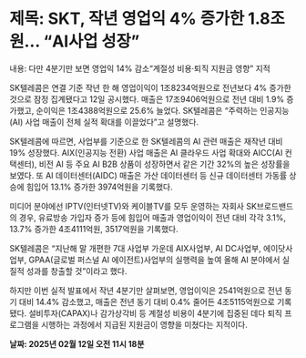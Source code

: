 # **제목: SKT, 작년 영업익 4% 증가한 1.8조원... “AI사업 성장”**

  내용: 다만 4분기만 보면 영업익 14% 감소“계절성 비용·퇴직 지원금 영향” 지적 

SK텔레콤은 연결 기준 작년 한 해 영업이익이 1조8234억원으로 전년보다 4% 증가한 것으로 잠정 집계됐다고 12일 공시했다. 매출은 17조9406억원으로 전년 대비 1.9% 증가했고, 순이익은 1조4388억원으로 25.6% 늘었다. SK텔레콤은 “주력하는 인공지능(AI) 사업 매출이 전체 실적 확대를 이끌었다”고 설명했다.

SK텔레콤에 따르면, 사업부를 기준으로 한 SK텔레콤의 AI 관련 매출은 재작년 대비 19% 성장했다. AIX(인공지능 전환) 사업 매출은 AI 클라우드 사업 확대와 AICC(AI 컨택센터), 비전 AI 등 주요 AI B2B 상품이 성장하면서 같은 기간 32%의 높은 성장률을 보였다. 또 AI 데이터센터(AIDC) 매출은 가산 데이터센터 등 신규 데이터센터 가동률 상승에 힘입어 13.1% 증가한 3974억원을 기록했다.

미디어 분야에선 IPTV(인터넷TV)와 케이블TV를 모두 운영하는 자회사 SK브로드밴드의 경우, 유료방송 가입자 증가 등에 힘입어 매출과 영업이익이 전년 대비 각각 3.1%, 13.7% 증가한 4조4111억원, 3517억원을 기록했다.

SK텔레콤은 “지난해 말 개편한 7대 사업부 가운데 AIX사업부, AI DC사업부, 에이닷사업부, GPAA(글로벌 퍼스널 AI 에이전트)사업부의 실행력을 높여 올해 AI 분야에서 실질적 성과를 창출할 것”이라고 했다.

하지만 이번 실적 발표에서 작년 4분기만 살펴보면, 영업이익은 2541억원으로 전년 동기 대비 14.4% 감소했고, 매출은 전년 동기 대비 0.4% 줄어든 4조5115억원으로 기록됐다. 설비투자(CAPAX)나 감가상각비 등 계절성 비용이 4분기에 집중된 데다 퇴직 프로그램을 시행하는 과정에서 지급된 지원금이 영향을 미쳤다는 지적이다.

  **날짜: 2025년 02월 12일 오전 11시 18분**